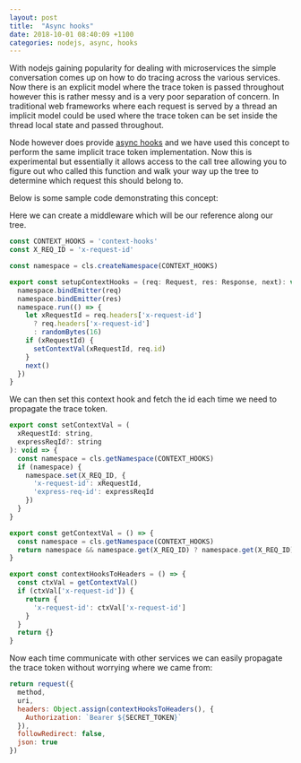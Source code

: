 ```yaml
---
layout: post
title:  "Async hooks"
date: 2018-10-01 08:40:09 +1100
categories: nodejs, async, hooks 
---
```


With nodejs gaining popularity for dealing with microservices the simple conversation comes up on how to do tracing across the various services. Now there is an explicit model where the trace token is passed throughout however this is rather messy and is a very poor separation of concern. In traditional web frameworks where each request is served by a thread an implicit model could be used where the trace token can be set inside the thread local state and passed throughout. 

Node however does provide [async hooks](https://nodejs.org/api/async_ooks.html) and we have used this concept to perform the same implicit trace token implementation. Now this is experimental but essentially it allows access to the call tree allowing you to figure out who called this function and walk your way up the tree to determine which request this should belong to. 

Below is some sample code demonstrating this concept:

Here we can create a middleware which will be our reference along our tree.

```javascript
const CONTEXT_HOOKS = 'context-hooks'
const X_REQ_ID = 'x-request-id'

const namespace = cls.createNamespace(CONTEXT_HOOKS)

export const setupContextHooks = (req: Request, res: Response, next): void => {
  namespace.bindEmitter(req)
  namespace.bindEmitter(res)
  namespace.run(() => {
    let xRequestId = req.headers['x-request-id']
      ? req.headers['x-request-id']
      : randomBytes(16)
    if (xRequestId) {
      setContextVal(xRequestId, req.id)
    }
    next()
  })
}

```

We can then set this context hook and fetch the id each time we need to propagate the trace token.

```javascript
export const setContextVal = (
  xRequestId: string,
  expressReqId?: string
): void => {
  const namespace = cls.getNamespace(CONTEXT_HOOKS)
  if (namespace) {
    namespace.set(X_REQ_ID, {
      'x-request-id': xRequestId,
      'express-req-id': expressReqId
    })
  }
}

export const getContextVal = () => {
  const namespace = cls.getNamespace(CONTEXT_HOOKS)
  return namespace && namespace.get(X_REQ_ID) ? namespace.get(X_REQ_ID) : {}
}

export const contextHooksToHeaders = () => {
  const ctxVal = getContextVal()
  if (ctxVal['x-request-id']) {
    return {
      'x-request-id': ctxVal['x-request-id']
    }
  }
  return {}
}
```

Now each time communicate with other services we can easily propagate the trace token without worrying where we came from:

```javascript
return request({
  method,
  uri,
  headers: Object.assign(contextHooksToHeaders(), {
    Authorization: `Bearer ${SECRET_TOKEN}`
  }),
  followRedirect: false,
  json: true
})
```
